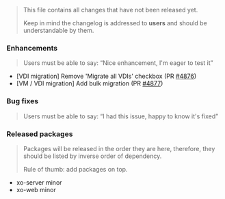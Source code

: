 > This file contains all changes that have not been released yet.
>
> Keep in mind the changelog is addressed to **users** and should be
> understandable by them.

### Enhancements

> Users must be able to say: “Nice enhancement, I'm eager to test it”

- [VDI migration] Remove 'Migrate all VDIs' checkbox (PR [#4876](https://github.com/vatesfr/xen-orchestra/pull/4876))
- [VM / VDI migration] Add bulk migration (PR [#4877](https://github.com/vatesfr/xen-orchestra/pull/4877))

### Bug fixes

> Users must be able to say: “I had this issue, happy to know it's fixed”

### Released packages

> Packages will be released in the order they are here, therefore, they should
> be listed by inverse order of dependency.
>
> Rule of thumb: add packages on top.

- xo-server minor
- xo-web minor
